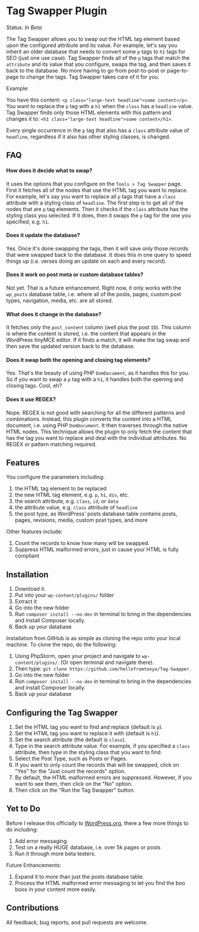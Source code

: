 # Tag Swapper Plugin

Status:  *In Beta*

The Tag Swapper allows you to swap out the HTML tag element based upon the configured attribute and its value. For example, let's say you inherit an older database that needs to convert some `p` tags to `h1` tags for SEO (just one use case).  Tag Swapper finds all of the `p` tags that match the `attribute` and its value that you configure, swaps the tag, and then saves it back to the database.  No more having to go from post-to-post or page-to-page to change the tags.  Tag Swapper takes care of it for you.

Example:

You have this content: `<p class="large-text headline">some content</p>`.  You want to replace the `p` tag with a `h1` when the `class` has a `headline` value.  Tag Swapper finds only those HTML elements with this pattern and changes it to: `<h1 class="large-text headline">some content</h1>`.

Every single occurrence in the `p` tag that also has a `class` attribute value of `headline`, regardless if it also has other styling classes, is changed.

## FAQ

#### How does it decide what to swap?

It uses the options that you configure on the `Tools > Tag Swapper` page.  First it fetches all of the nodes that use the HTML tag you want to replace.  For example, let's say you want to replace all `p` tags that have a `class` attribute with a styling class of `headline`.  The first step is to get all of the nodes that are `p` tag elements.  Then it checks if the `class` attribute has the styling class you selected.  If it does, then it swaps the `p` tag for the one you specified, e.g. `h1`.

#### Does it update the database?

Yes.  Once it's done swapping the tags, then it will save only those records that were swapped back to the database.  It does this in one query to speed things up (i.e. verses doing an update on each and every record).

#### Does it work on post meta or custom database tables?

Not yet. That is a future enhancement.  Right now, it only works with the `wp_posts` database table, i.e. where all of the posts, pages, custom post types, navigation, media, etc. are all stored.

#### What does it change in the database?

It fetches only the `post_content` column (well plus the post `ID`).  This column is where the content is stored, i.e. the content that appears in the WordPress tinyMCE editor.  If it finds a match, it will make the tag swap and then save the updated version back to the database.

#### Does it swap both the opening and closing tag elements?

Yes.  That's the beauty of using PHP `DomDocument`, as it handles this for you.  So if you want to swap a `p` tag with a `h1`, it handles both the opening and closing tags. Cool, eh?

#### Does it use REGEX?

Nope.  REGEX is not good with searching for all the different patterns and combinations.  Instead, this plugin converts the content into a HTML document, i.e. using PHP `DomDocument`.  It then traverses through the native HTML nodes.  This technique allows the plugin to only fetch the content that has the tag you want to replace and deal with the individual attributes.  No REGEX or pattern matching required.

## Features

You configure the parameters including:

1. the HTML tag element to be replaced
2. the new HTML tag element, e.g. `p`, `h1`, `div`, etc.
3. the search attribute, e.g. `class`, `id`, or `data`
4. the attribute value, e.g. `class` attribute of `headline`
5. the post type, as WordPress' posts database table contains posts, pages, revisions, media, custom post types, and more

Other features include:

1. Count the records to know how many will be swapped.
2. Suppress HTML malformed errors, just in cause your HTML is fully compliant

## Installation

1. Download it.
2. Put into your `wp-content/plugins/` folder
3. Extract it
4. Go into the new folder
5. Run `composer install --no-dev` in terminal to bring in the dependencies and install Composer locally.
6. Back up your database

Installation from GitHub is as simple as cloning the repo onto your local machine.  To clone the repo, do the following:

1. Using PhpStorm, open your project and navigate to `wp-content/plugins/`. (Or open terminal and navigate there).
2. Then type: `git clone https://github.com/hellofromtonya/Tag-Swapper`.
3. Go into the new folder
4. Run `composer install --no-dev` in terminal to bring in the dependencies and install Composer locally.
5. Back up your database

## Configuring the Tag Swapper

1. Set the HTML tag you want to find and replace (default is `p`).
2. Set the HTML tag you want to replace it with (default is `h1`).
3. Set the search attribute (the default is `class`).
4. Type in the search attribute value.  For example, if you specified a `class` attribute, then type in the styling class that you want to find.
5. Select the Post Type, such as Posts or Pages.
6. If you want to only count the records that will be swapped, click on "Yes" for the "Just count the records" option.
7. By default, the HTML malformed errors are suppressed.  However, if you want to see them, then click on the "No" option.
8. Then click on the "Run the Tag Swapper" button.

## Yet to Do

Before I release this officially to [WordPress.org](https://worpress.org), there a few more things to do including:

1. Add error messaging
2. Test on a really HUGE database, i.e. over 5k pages or posts
3. Run it through more beta testers.

Future Enhancements:

1. Expand it to more than just the posts database table.
2. Process the HTML malformed error messaging to let you find the boo boos in your content more easily.

## Contributions

All feedback, bug reports, and pull requests are welcome.